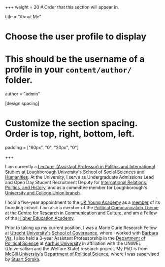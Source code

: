 +++
weight = 20  # Order that this section will appear in.

title = "About Me"

# Choose the user profile to display
# This should be the username of a profile in your `content/author/` folder.
author = "admin"

[design.spacing]
  # Customize the section spacing. Order is top, right, bottom, left.
  padding = ["60px", "0", "20px", "0"]
  
+++

I am currently a [Lecturer (Assistant Professor) in Politics and International Studies](https://www.lboro.ac.uk/subjects/politics-international-studies/staff/anthony-kevins/) at [Loughborough University's](https://www.lboro.ac.uk) [School of Social Sciences and Humanities](https://www.lboro.ac.uk/schools/social-sciences-humanities/). At the University, I serve as Undergraduate Admissions Lead and Open Day Student Recruitment Deputy for [International Relations, Politics, and History](https://www.lboro.ac.uk/subjects/politics-international-studies/), and as a committee member for Loughborough's [University and College Union branch](https://ucu.lboro.ac.uk).

I hold a five-year appointment to the [UK Young Academy](https://ukyoungacademy.org/) as a [member](https://ukyoungacademy.org/members/anthony-kevins/) of its founding cohort. I am also a member of the [Political Communication Theme](https://www.lboro.ac.uk/research/crcc/research-themes/political-communication/#tab1) at the [Centre for Research in Communication and Culture](https://www.lboro.ac.uk/research/crcc/), and am a Fellow of the [Higher Education Academy](https://www.advance-he.ac.uk).

Prior to taking up my current position, I was a Marie Curie Research Fellow at [Utrecht University's](https://www.uu.nl/en/) [School of Governance](https://www.uu.nl/en/organisation/utrecht-university-school-of-governance), where I worked with [Barbara Vis](http://www.barbaravis.nl). I also held a 3-year Assistant Professorship in the [Department of Political Science](http://ps.au.dk/en/) at [Aarhus University](http://au.dk/en/) in affiliation with the UNIWEL (Universalism and the Welfare State) research project. My PhD is from [McGill University's](http://www.mcgill.ca/) [Department of Political Science](http://www.mcgill.ca/politicalscience/), where I was supervised by [Stuart Soroka](http://www.snsoroka.com).
